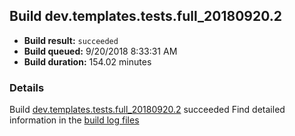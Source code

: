 ## Build dev.templates.tests.full_20180920.2
- **Build result:** `succeeded`
- **Build queued:** 9/20/2018 8:33:31 AM
- **Build duration:** 154.02 minutes
### Details
Build [dev.templates.tests.full_20180920.2](https://winappstudio.visualstudio.com/web/build.aspx?pcguid=a4ef43be-68ce-4195-a619-079b4d9834c2&builduri=vstfs%3a%2f%2f%2fBuild%2fBuild%2f26286) succeeded
Find detailed information in the [build log files](https://uwpctdiags.blob.core.windows.net/buildlogs/dev.templates.tests.full_20180920.2_logs.zip)
